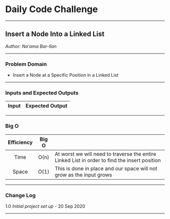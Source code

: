 # Daily Code Challenge

---

## Insert a Node Into a Linked List
*Author: Na'ama Bar-Ilan*

---

### Problem Domain

* Insert a Node at a Specific Position in a Linked List 

---

### Inputs and Expected Outputs

| Input | Expected Output |
| :-----------: | :-----------:  |

---

### Big O


| Efficiency  | Big O |  |
| :-----------: | :-----------: |  :----------- |
| Time | O(n) | At worst we will need to traverse the entire Linked List in order to find the insert position |
| Space| O(1) | This is done in place and our space will not grow as the input grows |

---


### Change Log

1.0 *Initial project set up* - 20 Sep 2020  

---
